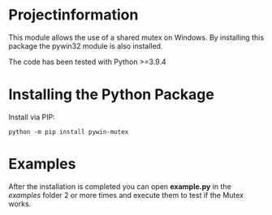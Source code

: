 # **Projectinformation**

This module allows the use of a shared mutex on Windows.
By installing this package the pywin32 module is also installed.

The code has been tested with Python >=3.9.4

# **Installing the Python Package**

Install via PIP: 
```
python -m pip install pywin-mutex
```

# **Examples**

After the installation is completed you can open **example.py**
in the *examples* folder 2 or more times and execute them to 
test if the Mutex works.